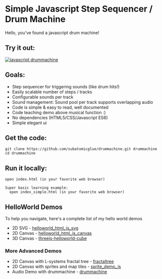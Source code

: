 # Simple Javascript Step Sequencer / Drum Machine

Hello, you've found a javascript drum machine!

## Try it out:
[ ![javascript drummachine](drummachine.png) ](http://htmlpreview.github.io/?https://raw.githubusercontent.com/subatomicglue/drummachine/master/index.html)

## Goals:
 - Step sequencer for triggering sounds (like drum hits!)
 - Easily scalable number of steps / tracks
 - Configurable sounds per track
 - Sound management: Sound pool per track supports overlapping audio
 - Code is simple & easy to read, well documented
 - Code teaching demo above musical function :)
 - No dependencies (HTML5/CSS/Javascript ES6)
 - Simple elegant ui

## Get the code:
```
git clone https://github.com/subatomicglue/drummachine.git drummachine
cd drummachine
```

## Run it locally:
```
open index.html (in your favorite web browser)

Super basic learning example:
  open index_simple.html (in your favorite web browser)
```

## HelloWorld Demos
To help you navigate, here's a complete list of my hello world demos
- 2D SVG - [helloworld_html_js_svg](https://github.com/subatomicglue/helloworld_html_js_svg)
- 2D Canvas - [helloworld_html_js_canvas](https://github.com/subatomicglue/helloworld_html_js_canvas)
- 3D Canvas - [threejs-helloworld-cube](https://github.com/subatomicglue/threejs-helloworld-cube)

### More Advanced Demos
- 2D Canvas with L-systems fractal tree - [fractaltree](https://github.com/subatomicglue/fractaltree)
- 2D Canvas with sprites and map tiles - [sprite_demo_js](https://github.com/subatomicglue/sprite_demo_js)
- Audio Demo with drummachine - [drummachine](https://github.com/subatomicglue/drummachine)

